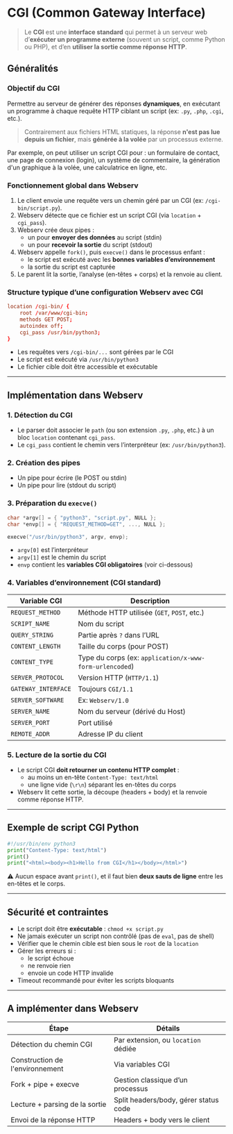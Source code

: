 
# CGI (Common Gateway Interface)

> Le **CGI** est une **interface standard** qui permet à un serveur web d’**exécuter un programme externe** (souvent un script, comme Python ou PHP), et d’en **utiliser la sortie comme réponse HTTP**.

## Généralités
### Objectif du CGI

Permettre au serveur de générer des réponses **dynamiques**, en exécutant un programme à chaque requête HTTP ciblant un script (ex: `.py`, `.php`, `.cgi`, etc.).

>Contrairement aux fichiers HTML statiques, la réponse **n'est pas lue depuis un fichier**, mais **générée à la volée** par un processus externe.

Par exemple, on peut utiliser un script CGI pour : un formulaire de contact, une page de connexion (login), un système de commentaire, la génération d'un graphique à la volée, une calculatrice en ligne, etc.
### Fonctionnement global dans Webserv

1. Le client envoie une requête vers un chemin géré par un CGI (ex: `/cgi-bin/script.py`).
2. Webserv détecte que ce fichier est un script CGI (via `location` + `cgi_pass`).
3. Webserv crée deux pipes :
    - un pour **envoyer des données** au script (stdin)
    - un pour **recevoir la sortie** du script (stdout)
4. Webserv appelle `fork()`, puis `execve()` dans le processus enfant :
    - le script est exécuté avec les **bonnes variables d’environnement**
    - la sortie du script est capturée
5. Le parent lit la sortie, l’analyse (en-têtes + corps) et la renvoie au client.

### Structure typique d’une configuration Webserv avec CGI

```conf
location /cgi-bin/ {
    root /var/www/cgi-bin;
    methods GET POST;
    autoindex off;
    cgi_pass /usr/bin/python3;
}
```

- Les requêtes vers `/cgi-bin/...` sont gérées par le CGI
- Le script est exécuté via `/usr/bin/python3`    
- Le fichier cible doit être accessible et exécutable

---
## Implémentation dans Webserv

### 1. **Détection du CGI**

- Le parser doit associer le `path` (ou son extension `.py`, `.php`, etc.) à un bloc `location` contenant `cgi_pass`.
- Le `cgi_pass` contient le chemin vers l’interpréteur (ex: `/usr/bin/python3`).

### 2. **Création des pipes**

- Un pipe pour écrire (le POST ou stdin)
- Un pipe pour lire (stdout du script)    

### 3. **Préparation du `execve()`**

```cpp
char *argv[] = { "python3", "script.py", NULL };
char *envp[] = { "REQUEST_METHOD=GET", ..., NULL };

execve("/usr/bin/python3", argv, envp);
```

- `argv[0]` est l’interpréteur
- `argv[1]` est le chemin du script
- `envp` contient les **variables CGI obligatoires** (voir ci-dessous)

### 4. **Variables d’environnement (CGI standard)**

|Variable CGI|Description|
|---|---|
|`REQUEST_METHOD`|Méthode HTTP utilisée (`GET`, `POST`, etc.)|
|`SCRIPT_NAME`|Nom du script|
|`QUERY_STRING`|Partie après `?` dans l’URL|
|`CONTENT_LENGTH`|Taille du corps (pour POST)|
|`CONTENT_TYPE`|Type du corps (ex: `application/x-www-form-urlencoded`)|
|`SERVER_PROTOCOL`|Version HTTP (`HTTP/1.1`)|
|`GATEWAY_INTERFACE`|Toujours `CGI/1.1`|
|`SERVER_SOFTWARE`|Ex: `Webserv/1.0`|
|`SERVER_NAME`|Nom du serveur (dérivé du Host)|
|`SERVER_PORT`|Port utilisé|
|`REMOTE_ADDR`|Adresse IP du client|

### 5. **Lecture de la sortie du CGI**

- Le script CGI **doit retourner un contenu HTTP complet** :
    - au moins un en-tête `Content-Type: text/html`
    - une ligne vide (`\r\n`) séparant les en-têtes du corps
- Webserv lit cette sortie, la découpe (headers + body) et la renvoie comme réponse HTTP.

---
## Exemple de script CGI Python

```python
#!/usr/bin/env python3
print("Content-Type: text/html")
print()
print("<html><body><h1>Hello from CGI</h1></body></html>")
```

⚠️ Aucun espace avant `print()`, et il faut bien **deux sauts de ligne** entre les en-têtes et le corps.

---
## Sécurité et contraintes

- Le script doit être **exécutable** : `chmod +x script.py`
- Ne jamais exécuter un script non contrôlé (pas de `eval`, pas de shell)
- Vérifier que le chemin cible est bien sous le `root` de la `location`
- Gérer les erreurs si :
    - le script échoue
    - ne renvoie rien
    - envoie un code HTTP invalide
- Timeout recommandé pour éviter les scripts bloquants

---
##  A implémenter dans Webserv

|Étape|Détails|
|---|---|
|Détection du chemin CGI|Par extension, ou `location` dédiée|
|Construction de l'environnement|Via variables CGI|
|Fork + pipe + execve|Gestion classique d’un processus|
|Lecture + parsing de la sortie|Split headers/body, gérer status code|
|Envoi de la réponse HTTP|Headers + body vers le client|

